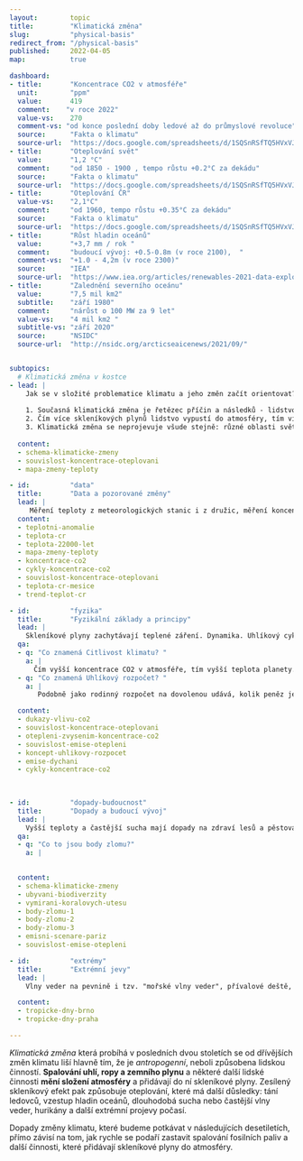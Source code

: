 ```yaml
---
layout:        topic
title:         "Klimatická změna"
slug:          "physical-basis"
redirect_from: "/physical-basis"
published:     2022-04-05
map:           true

dashboard:
- title:       "Koncentrace CO2 v atmosféře"
  unit:        "ppm"
  value:       419
  comment:    "v roce 2022"
  value-vs:    270
  comment-vs: "od konce poslední doby ledové až do průmyslové revoluce"
  source:      "Fakta o klimatu"
  source-url:  "https://docs.google.com/spreadsheets/d/1SQSnRSfTQ5HVxVJvwj4igfl22hyblYVjDo_INceKy4I/edit#gid=979818322"
- title:       "Oteplování svět"
  value:       "1,2 °C"
  comment:     "od 1850 - 1900 , tempo růstu +0.2°C za dekádu"
  source:      "Fakta o klimatu"
  source-url:  "https://docs.google.com/spreadsheets/d/1SQSnRSfTQ5HVxVJvwj4igfl22hyblYVjDo_INceKy4I/edit#gid=979818322"
- title:       "Oteplování ČR"
  value-vs:    "2,1°C"
  comment:     "od 1960, tempo růstu +0.35°C za dekádu"
  source:      "Fakta o klimatu"
  source-url:  "https://docs.google.com/spreadsheets/d/1SQSnRSfTQ5HVxVJvwj4igfl22hyblYVjDo_INceKy4I/edit#gid=979818322"
- title:       "Růst hladin oceánů"
  value:       "+3,7 mm / rok "
  comment:     "budoucí vývoj: +0.5-0.8m (v roce 2100),  "
  comment-vs:  "+1.0 - 4,2m (v roce 2300)" 
  source:      "IEA"
  source-url:  "https://www.iea.org/articles/renewables-2021-data-explorer?mode=market&region=World&publication=2021&product=PV"
- title:       "Zalednění severního oceánu"
  value:       "7,5 mil km2"
  subtitle:    "září 1980"
  comment:     "nárůst o 100 MW za 9 let"
  value-vs:    "4 mil km2 "
  subtitle-vs: "září 2020"
  source:      "NSIDC"
  source-url:  "http://nsidc.org/arcticseaicenews/2021/09/"


subtopics:
  # Klimatická změna v kostce
- lead: |
    Jak se v složité problematice klimatu a jeho změn začít orientovat? Pro zjednodušení nabízíme tři zásadní vhledy:
    
    1. Současná klimatická změna je řetězec příčin a následků - lidstvo mění složení atmosféry, což zesiluje skleníkový efekt, který pak způsobuje oteplování, tání ledovců, zvyšování hlavin oceánů a další jevy. 
    2. Čím více skleníkových plynů lidstvo vypustí do atmosféry, tím víc se planeta oteplí. 
    3. Klimatická změna se neprojevuje všude stejně: různé oblasti světa se oteplují různě rychle.
 
  content:
  - schema-klimaticke-zmeny
  - souvislost-koncentrace-oteplovani
  - mapa-zmeny-teploty

- id:          "data"
  title:       "Data a pozorované změny"
  lead: |
     Měření teploty z meteorologických stanic i z družic, měření koncentrací skleníkových plynů ze současné atmosféry i z ledovcových vrtů, data o každoročních změnách v množství sněhu a ledu i data o vzestupu hladin oceánů - všechny tyto údaje umožňují představit si rychlost a rozhsah probíhající klimatické změny a porovnat ji se změnami, kterými planeta procházela v minulosti.
  content:
  - teplotni-anomalie
  - teplota-cr
  - teplota-22000-let
  - mapa-zmeny-teploty
  - koncentrace-co2
  - cykly-koncentrace-co2
  - souvislost-koncentrace-oteplovani
  - teplota-cr-mesice
  - trend-teplot-cr

- id:          "fyzika"
  title:       "Fyzikální základy a principy"
  lead: |
    Skleníkové plyny zachytávají teplené záření. Dynamika. Uhlíkový cyklus
  qa:
  - q: "Co znamená Citlivost klimatu? "
    a: |
      Čím vyšší koncentrace CO2 v atmosféře, tím vyšší teplota planety. Zvýšení koncentrace o 10 ppm (parts per million) způsobí oteplení planety asi o 0,1 °C. Tento přibližný vztah je užitečný k mnoha úvahám a odhadům budoucího vývoje...
  - q: "Co znamená Uhlíkový rozpočet? "
    a: |
       Podobně jako rodinný rozpočet na dovolenou udává, kolik peněz je celkově možné utratit v průběhu dovolené, globální uhlíkový rozpočet říká, jaké množství CO2 může ještě lidstvo vypustit, aby nebyla překročena určitá hodnota globálního oteplení...

  content:
  - dukazy-vlivu-co2
  - souvislost-koncentrace-oteplovani
  - otepleni-zvysenim-koncentrace-co2
  - souvislost-emise-otepleni
  - koncept-uhlikovy-rozpocet
  - emise-dychani
  - cykly-koncentrace-co2
  
  

- id:          "dopady-budoucnost"
  title:       "Dopady a budoucí vývoj"
  lead: |
    Vyšší teploty a častější sucha mají dopady na zdraví lesů a pěstování potravin, vzestup hladin oceánů ohrožuje města na pobřeží a kvůli taní horských ledovců chybí voda v povodích, které jsou jimi napájeny. To jsou příklady dopadů klimatické změny. **Velikost dopadů**, které budeme potkávat v následujících desetiletích, přímo **závisí na tom, kolik skleníkových plynů do atmosféry vypustíme**. Pro jednotlivé emisní scénáře pak vědci modelují budoucí vývoj klimatické změny a její očekávané dopady. 
  qa:
  - q: "Co to jsou body zlomu?"
    a: |
      

  content:
  - schema-klimaticke-zmeny
  - ubyvani-biodiverzity
  - vymirani-koralovych-utesu
  - body-zlomu-1
  - body-zlomu-2
  - body-zlomu-3
  - emisni-scenare-pariz
  - souvislost-emise-otepleni

- id:          "extrémy"
  title:       "Extrémní jevy"
  lead: |
    Vlny veder na pevnině i tzv. "mořské vlny veder", přívalové deště, dlouhé periody sucha, hurikány (odborně "tropické cyklóny") nebo počasí s rizikem lesních požárů (sucho + vítr) patří mezi extrémní projevy počasí, které se s postupující klimatickou změnou vyskytují častěji než dříve a přicházejí s větší intenzitou.  

  content:
  - tropicke-dny-brno
  - tropicke-dny-praha

---
```


_Klimatická změna_ která probíhá v posledních dvou stoletích se od dřívějších změn klimatu liší hlavně tím, že je *antropogenní*, neboli způsobena lidskou činností. **Spalování uhlí, ropy a zemního plynu** a některé další lidské činnosti **mění složení atmosféry** a přidávají do ní skleníkové plyny. Zesílený skleníkový efekt pak způsobuje oteplování, které má další důsledky: tání ledovců, vzestup hladin oceánů, dlouhodobá sucha nebo častější vlny veder, hurikány a další extrémní projevy počasí. 

Dopady změny klimatu, které budeme potkávat v následujících desetiletích, přímo závisí na tom, jak rychle se podaří zastavit spalování fosilních paliv a další činnosti, které přidávají skleníkové plyny do atmosféry. 